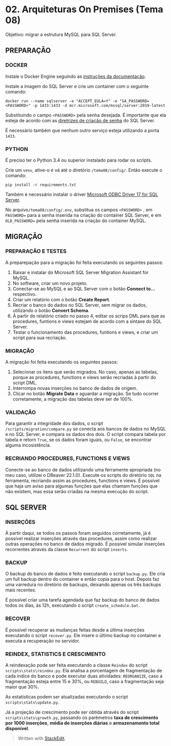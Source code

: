 # 02. Arquiteturas On Premises (Tema 08)

Objetivo: migrar a estrutura MySQL para SQL Server.

## PREPARAÇÃO

### DOCKER

Instale o Docker Engine seguindo as  [instruções da documentação](https://docs.docker.com/engine/install/).

Instale a imagem do SQL Server e crie um container com o seguinte comando:

    docker run --name sqlserver -e "ACCEPT_EULA=Y" -e "SA_PASSWORD=<PASSWORD>" -p 1433:1433 -d mcr.microsoft.com/mssql/server:2019-latest

Substituindo o campo `<PASSWORD>` pela senha desejada. É importante que ela esteja de acordo com as [diretrizes de criação de senha](https://docs.microsoft.com/en-us/sql/relational-databases/security/password-policy?view=sql-server-ver16) do SQL Server.

É necessário também que nenhum outro serviço esteja utilizando a porta `1433`.

### PYTHON
É preciso ter o Python 3.4 ou superior instalado para rodar os scripts.

Crie um `venv`, ative-o e vá até o diretório `/tema08/config/`. Então execute o comando:

    pip install -r requirements.txt
Também é necessário instalar o driver [Microsoft ODBC Driver 17 for SQL Server](https://www.microsoft.com/pt-br/download/details.aspx?id=56567).

No arquivo`/tema08/config/.env`, substitua os campos `<PASSWORD>`  , em `PASSWORD=` para a senha inserida na criação do container SQL Server, e em `OLD_PASSWORD=` pela senha inserida na criação do container MySQL.

##  MIGRAÇÃO
### PREPARAÇÃO E TESTES
A preparepação para a migração foi feita executando os seguintes passos:

 1. Baixar e instalar do Microsoft SQL Server Migration Assistant for MySQL.
 2. No software, criar um novo projeto.
 3. Conectar-se ao MySQL e ao SQL Server com o botão **Connect to...** respectivo.
 4. Criar um relatório com o botão **Create Report**.
 5. Recriar o banco do dados no SQL Server, sem migrar os dados, utilizando o botão **Convert Schema**.
 6. À partir do relatório criado no passo 4, editar os scrips DML para que as procedures, funtions e views estejam de acordo com a sintaxe do SQL Server.
 7. Testar o funcionamento das procedures, funtions e views, e criar um script para sua recriação.

### MIGRAÇÃO
A  migração foi feita executando os seguintes passos:

1. Selecionar os itens que serão migrados. No caso, apenas as tabelas, porque as procedures, functions e views serão recriadas à partir do script DML.
2. Interrompa novas inserções no banco de dados de origem.
3. Clicar no botão **Migrate Data** e aguardar a migração. Se tudo ocorrer corretamente, a migração das tabelas deve ser de 100%.

### VALIDAÇÃO
Para garantir a integridade dos dados, o script `/scripts/migration/compare.py` se conecta aos bancos de dados no MySQL e no SQL Server, e compara os dados dos dois.  O script compara tabela por tabela e retorn `True`, se os dados foram iguais, ou `False`, se encontrar alguma incosistência.

### RECRIANDO PROCEDURES, FUNCTIONS E VIEWS
Conecte-se ao banco de dados utilizando uma ferramente apropriada (no meu caso, utilizei o DBeaver 22.1.0). Execute os scripts do diretório `SQL` na ferramenta, recriando assim as procedures, functions e views. É possível que haja um aviso para algumas funções que elas chamam funções que não existem, mas essa serão criadas na mesma execução do script.

## SQL SERVER

### INSERÇÕES
À partir daqui, se todos os passos foram seguidos corretamente, já é possível realizar inserções através das procedures, assim como realizar outras operações no banco de dados migrado. É possível simular inserções recorrentes através da classe `Recurrent` do script `inserts`.

### BACKUP
O backup do banco de dados é feito executando o script `backup.py`. Ele cria um full backup dentro do container e então copia para o host. Depois faz uma varredura no diretório de backups, deixando apenas os três backups mais recentes.

É possível criar uma tarefa agendada que faz backup do banco de dados todos os dias, às 12h, executando o script `create_schedule.bat`.

### RECOVER
É possível recuperar as mudanças feitas desde a última inserções executando o script `recover.py`. Ele insere o último backup no container e executa a recuperação no servidor.

### REINDEX, STATISTICS E CRESCIMENTO
A reindexação pode ser feita executando a classe `Reindex` do script `scripts\stats\reindex.py`. Ela analisa a porcentagem de fragmentação de cada índice do banco e pode executar duas atividades: `REORGANIZE`, caso a fragmentação esteja entre 15 e 30%, ou `REBUILD`, caso a fragmentação seja maior que 30%.

As estatísticas podem ser atualizadas executando o script `scripts\stats\update.py`.

Já a projeção de crescimento pode ser obtida através do script `scripts\stats\growth.py`, passando os parêmetros **taxa de crescimento por 1000 inserções**, **média de inserções diárias** e **armazenamento total disponível**.

> Written with [StackEdit](https://stackedit.io/).